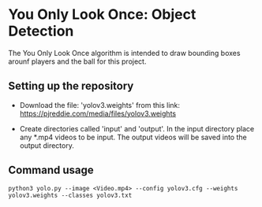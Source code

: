 # You Only Look Once: Object Detection

The You Only Look Once algorithm is intended to draw bounding boxes arounf players and the ball for this project.


## Setting up the repository
- Download the file: 'yolov3.weights' from this link: https://pjreddie.com/media/files/yolov3.weights

- Create directories called 'input' and 'output'. In the input directory place any *.mp4 videos to be input. The output videos will be saved into the output directory. 

## Command usage

```
python3 yolo.py --image <Video.mp4> --config yolov3.cfg --weights yolov3.weights --classes yolov3.txt
```